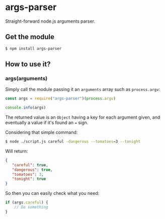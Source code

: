 # args-parser
Straight-forward node.js arguments parser.

## Get the module

```bash
$ npm install args-parser
```

## How to use it?

### args(arguments)

Simply call the module passing it an `arguments` array such as `process.argv`:

```javascript
const args = require("args-parser")(process.argv)

console.info(args)
```

The returned value is an `Object` having a key for each argument given, and eventually a value if it's found an `=` sign.

Considering that simple command:

```bash
$ node ./script.js careful -dangerous --tomatoes=3 --tonight
```

Will return:

```json
{
   "careful": true,
   "dangerous": true,
   "tomatoes": 3,
   "tonight": true
}
```

So then you can easily check what you need:

```javascript
if (args.careful) {
    // Do something
}
```
